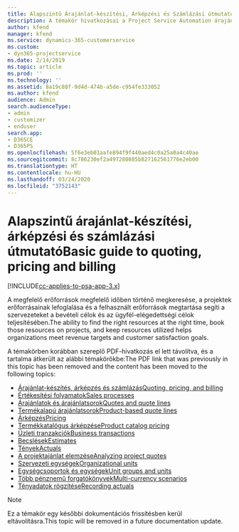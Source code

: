 ```yaml
---
title: Alapszintű Árajánlat-készítési, Árképzési és Számlázási útmutató
description: A témakör hivatkozásai a Project Service Automation árajánlat-készítéséről, számlázásáról és árképzéséről tartalmaznak információt.
author: kfend
manager: kfend
ms.service: dynamics-365-customerservice
ms.custom:
- dyn365-projectservice
ms.date: 2/14/2019
ms.topic: article
ms.prod: ''
ms.technology: ''
ms.assetid: 8a19c88f-9d4d-474b-a5de-c954fe333052
ms.author: kfend
audience: Admin
search.audienceType:
- admin
- customizer
- enduser
search.app:
- D365CE
- D365PS
ms.openlocfilehash: 5f6e3eb01aafe894f9f440aed4c0a25a0a4c40ae
ms.sourcegitcommit: 8c786230ef2a497280885b827162561776e2eb00
ms.translationtype: HT
ms.contentlocale: hu-HU
ms.lasthandoff: 03/24/2020
ms.locfileid: "3752143"
---
```

# <a name="basic-guide-to-quoting-pricing-and-billing"></a><span data-ttu-id="0f7a5-103">Alapszintű árajánlat-készítési, árképzési és számlázási útmutató</span><span class="sxs-lookup"><span data-stu-id="0f7a5-103">Basic guide to quoting, pricing and billing</span></span>

[!INCLUDE[cc-applies-to-psa-app-3.x](../../includes/cc-applies-to-psa-app-3x.md)]

<span data-ttu-id="0f7a5-104">A megfelelő erőforrások megfelelő időben történő megkeresése, a projektek erőforrásainak lefoglalása és a felhasznált erőforrások megtartása segíti a szervezeteket a bevételi célok és az ügyfél-elégedettségi célok teljesítésében.</span><span class="sxs-lookup"><span data-stu-id="0f7a5-104">The ability to find the right resources at the right time, book those resources on projects, and keep resources utilized helps organizations meet revenue targets and customer satisfaction goals.</span></span> 

<span data-ttu-id="0f7a5-105">A témakörben korábban szereplő PDF-hivatkozás el lett távolítva, és a tartalma átkerült az alábbi témakörökbe:</span><span class="sxs-lookup"><span data-stu-id="0f7a5-105">The PDF link that was previously in this topic has been removed and the content has been moved to the following topics:</span></span>

- [<span data-ttu-id="0f7a5-106">Árajánlat-készítés, árképzés és számlázás</span><span class="sxs-lookup"><span data-stu-id="0f7a5-106">Quoting, pricing, and billing</span></span>](../quote-bill-price.md)
- [<span data-ttu-id="0f7a5-107">Értékesítési folyamatok</span><span class="sxs-lookup"><span data-stu-id="0f7a5-107">Sales processes</span></span>](../basic-sales-process.md)
- [<span data-ttu-id="0f7a5-108">Árajánlatok és árajánlatsorok</span><span class="sxs-lookup"><span data-stu-id="0f7a5-108">Quotes and quote lines</span></span>](../basic-quote-lines.md)
- [<span data-ttu-id="0f7a5-109">Termékalapú árajánlatsorok</span><span class="sxs-lookup"><span data-stu-id="0f7a5-109">Product-based quote lines</span></span>](../product-based-quote-lines.md)
- [<span data-ttu-id="0f7a5-110">Árképzés</span><span class="sxs-lookup"><span data-stu-id="0f7a5-110">Pricing</span></span>](../basic-pricing.md)
- [<span data-ttu-id="0f7a5-111">Termékkatalógus árképzése</span><span class="sxs-lookup"><span data-stu-id="0f7a5-111">Product catalog pricing</span></span>](../product-catalog-pricing.md)
- [<span data-ttu-id="0f7a5-112">Üzleti tranzakciók</span><span class="sxs-lookup"><span data-stu-id="0f7a5-112">Business transactions</span></span>](../basic-business-transactions.md)
- [<span data-ttu-id="0f7a5-113">Becslések</span><span class="sxs-lookup"><span data-stu-id="0f7a5-113">Estimates</span></span>](../estimates.md)
- [<span data-ttu-id="0f7a5-114">Tények</span><span class="sxs-lookup"><span data-stu-id="0f7a5-114">Actuals</span></span>](../actuals.md)
- [<span data-ttu-id="0f7a5-115">A projektajánlat elemzése</span><span class="sxs-lookup"><span data-stu-id="0f7a5-115">Analyzing project quotes</span></span>](../basic-analyzing-quotes.md)
- [<span data-ttu-id="0f7a5-116">Szervezeti egységek</span><span class="sxs-lookup"><span data-stu-id="0f7a5-116">Organizational units</span></span>](../advanced-organizational.md)
- [<span data-ttu-id="0f7a5-117">Egységcsoportok és egységek</span><span class="sxs-lookup"><span data-stu-id="0f7a5-117">Unit groups and units</span></span>](../advanced-units.md)
- [<span data-ttu-id="0f7a5-118">Több pénznemű forgatókönyvek</span><span class="sxs-lookup"><span data-stu-id="0f7a5-118">Multi-currency scenarios</span></span>](../advanced-currency.md)
- [<span data-ttu-id="0f7a5-119">Tényadatok rögzítése</span><span class="sxs-lookup"><span data-stu-id="0f7a5-119">Recording actuals</span></span>](../advanced-actuals.md)

> [!NOTE]
> <span data-ttu-id="0f7a5-120">Ez a témakör egy későbbi dokumentációs frissítésben kerül eltávolításra.</span><span class="sxs-lookup"><span data-stu-id="0f7a5-120">This topic will be removed in a future documentation update.</span></span> 
